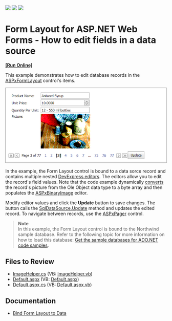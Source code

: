<!-- default badges list -->
![](https://img.shields.io/endpoint?url=https://codecentral.devexpress.com/api/v1/VersionRange/128564291/13.2.13%2B)
[![](https://img.shields.io/badge/Open_in_DevExpress_Support_Center-FF7200?style=flat-square&logo=DevExpress&logoColor=white)](https://supportcenter.devexpress.com/ticket/details/E4808)
[![](https://img.shields.io/badge/📖_How_to_use_DevExpress_Examples-e9f6fc?style=flat-square)](https://docs.devexpress.com/GeneralInformation/403183)
<!-- default badges end -->
# Form Layout for ASP.NET Web Forms - How to edit fields in a data source
<!-- run online -->
**[[Run Online]](https://codecentral.devexpress.com/e4808/)**
<!-- run online end -->

This example demonstrates how to edit database records in the [ASPxFormLayout](https://docs.devexpress.com/AspNet/14384/components/site-navigation-and-layout/form-layout) control's items.

![Edit Field Values in Form Layout](image.png)

In the example, the Form Layout control is bound to a data sorce record and contains multiple nested [DevExpress editors](https://docs.devexpress.com/AspNet/7897/components/data-editors). The editors allow you to edit the record's field values. Note that the code example dynamically [converts](https://github.com/DevExpress-Examples/how-to-edit-fields-in-a-data-source-using-the-aspxformlayout-control-e4808/blob/13.2.13%2B/CS/Default.aspx.cs#L24) the record's picture from the Ole Object data type to a byte array and then populates the [ASPxBinaryImage](https://docs.devexpress.com/AspNet/11646/components/data-editors/binaryimage) editor.

Modify editor values and click the **Update** button to save changes. The button calls the [SqlDataSource.Update](https://learn.microsoft.com/en-us/dotnet/api/system.web.ui.webcontrols.sqldatasource.update?view=netframework-4.8.1) method and updates the edited record. To navigate between records, use the [ASPxPager](https://docs.devexpress.com/AspNet/8288/components/data-and-image-navigation/pager?p=netframework) control.

> **Note**  
> In this example, the Form Layout control is bound to the Northwind sample database. Refer to the following topic for more information on how to load this database: [Get the sample databases for ADO.NET code samples](https://learn.microsoft.com/en-us/dotnet/framework/data/adonet/sql/linq/downloading-sample-databases).

## Files to Review

* [ImageHelper.cs](./CS/App_Code/ImageHelper.cs) (VB: [ImageHelper.vb](./VB/App_Code/ImageHelper.vb))
* [Default.aspx](./CS/Default.aspx) (VB: [Default.aspx](./VB/Default.aspx))
* [Default.aspx.cs](./CS/Default.aspx.cs) (VB: [Default.aspx.vb](./VB/Default.aspx.vb))

## Documentation

* [Bind Form Layout to Data](https://docs.devexpress.com/AspNet/15633/components/site-navigation-and-layout/form-layout/concepts/binding-to-data)
